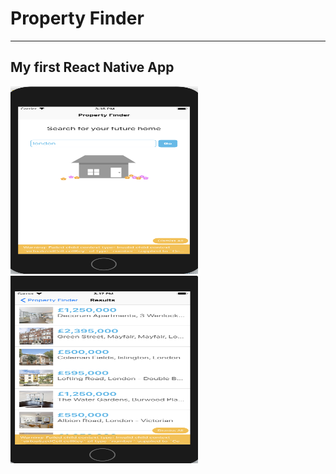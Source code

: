 # Property Finder
--------
## My first React Native App

<img src="./Resources/app1.png" width="300" height="300">

<img src="./Resources/app2.png" width="300" height="300">